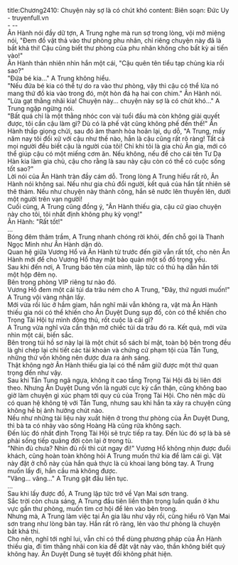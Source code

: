 title:Chương2410: Chuyện này sợ là có chút khó
content:
Biên soạn: Đức Uy - truyenfull.vn<br>- --<br>Ân Hành nói đầy dữ tợn, A Trung nghe mà run sợ trong lòng, vội mở miệng nói, "Đem đồ vật thả vào thư phòng phu nhân, chỉ riêng chuyện này đã là bất khả thi! Cậu cũng biết thư phòng của phu nhân không cho bất kỳ ai tiến vào!"<br>Ân Hành thản nhiên nhìn hắn một cái, "Cậu quên tên tiểu tạp chủng kia rồi sao?"<br>"Đứa bé kia..." A Trung không hiểu.<br>"Nếu đứa bé kia có thể tự do ra vào thư phòng, vậy thì cậu có thể lừa nó mang thứ đồ kia vào trong đó, một hòn đá hạ hai con chim." Ân Hành nói.<br>"Lừa gạt thằng nhãi kia! Chuyện này... chuyện này sợ là có chút khó..." A Trung ngập ngừng nói.<br>"Bất quá chỉ là một thằng nhóc con vài tuổi đầu mà còn không giải quyết được, tôi cần cậu làm gì? Dù có là phế vật cũng không phế đến thế!" Ân Hành thấp giọng chửi, sau đó âm thanh hòa hoãn lại, dụ dỗ, "A Trung, mấy năm nay tôi đối xử với cậu như thế nào, hẳn là cậu cũng rất rõ ràng! Tất cả mọi người đều biết cậu là người của tôi! Chỉ khi tôi là gia chủ Ân gia, mới có thể giúp cậu có một miếng cơm ăn. Nếu không, nếu để cho cái tên Tư Dạ Hàn kia làm gia chủ, cậu cho rằng là sau này cậu còn có thể có cuộc sống tốt sao?"<br>Lời nói của Ân Hành tràn đầy cám dỗ. Trong lòng A Trung hiểu rất rõ, Ân Hành nói không sai. Nếu như gia chủ đổi người, kết quả của hắn tất nhiên sẽ thê thảm. Nếu như chuyện này thành công, hắn sẽ nước lên thuyền lên, dưới một người trên vạn người!<br>Cuối cùng, A Trung cũng đồng ý, "Ân Hành thiếu gia, cậu cứ giao chuyện này cho tôi, tôi nhất định không phụ kỳ vọng!"<br>Ân Hành: "Rất tốt!"<br>...<br>Bóng đêm thâm trầm, A Trung nhanh chóng rời khỏi, đến chỗ gọi là Thanh Ngọc Minh như Ân Hành dặn dò.<br>Quan hệ giữa Vương Hổ và Ân Hành từ trước đến giờ vẫn rất tốt, cho nên Ân Hành mới để cho Vương Hổ thay mặt bảo quản một số đồ trọng yếu.<br>Sau khi đến nơi, A Trung báo tên của mình, lập tức có thủ hạ dẫn hắn tới một hộp đêm nọ.<br>Bên trong phòng VIP riêng tư nào đó.<br>Vương Hổ đem một cái túi da trâu ném cho A Trung, "Đây, thứ ngươi muốn!"<br>A Trung vội vàng nhận lấy.<br>Mới vừa rồi lúc ở hầm giam, hắn nghĩ mãi vẫn không ra, vật mà Ân Hành thiếu gia nói có thể khiến cho Ân Duyệt Dung sụp đổ, còn có thể khiến cho Trọng Tài Hội tự mình động thủ, rốt cuộc là cái gì?<br>A Trung vừa nghĩ vừa cẩn thận mở chiếc túi da trâu đó ra. Kết quả, mới vừa nhìn một cái, biến sắc.<br>Bên trong túi hồ sơ này lại là một chút sổ sách bí mật, toàn bộ bên trong đều là ghi chép lại chi tiết các tài khoản và chứng cứ phạm tội của Tần Tung, những thứ vốn không nên được đưa ra ánh sáng.<br>Thật không ngờ Ân Hành thiếu gia lại có thể nắm giữ được một thứ quan trọng đến như vậy.<br>Sau khi Tần Tung ngã ngựa, không ít cao tầng Trọng Tài Hội đã bị liên đới theo. Nhưng Ân Duyệt Dung vốn là người cực kỳ cẩn thận, cũng không bao giờ làm chuyện gì xúc phạm tới quy củ của Trọng Tài Hội. Cho nên mặc dù có quan hệ không tệ với Tần Tung, nhưng sau khi hắn ta xảy ra chuyện cũng không hề bị ảnh hưởng chút nào.<br>Nếu như những tài liệu này xuất hiện ở trong thư phòng của Ân Duyệt Dung, thì bà ta có nhảy vào sông Hoàng Hà cũng rửa không sạch.<br>Đến lúc đó nhất định Trọng Tài Hội sẽ trực tiếp ra tay. Đến lúc đó sợ là bà sẽ phải sống tiếp quãng đời còn lại ở trong tù.<br>"Nhìn đủ chưa? Nhìn đủ rồi thì cút ngay đi!" Vương Hổ không nhịn được đuổi khách, cũng hoàn toàn không hỏi A Trung muốn thứ kia để làm cái gì. Vật này đặt ở chỗ này của hắn quả thực là củ khoai lang bỏng tay. A Trung muốn lấy đi, hắn cầu mà không được.<br>"Vâng... vâng..." A Trung gật đầu liên tục.<br>...<br>Sau khi lấy được đồ, A Trung lập tức trở về Vạn Mai sơn trang.<br>Sắc trời còn chưa sáng, A Trung đầu tiên liền thận trọng luẩn quẩn ở khu vực gần thư phòng, muốn tìm cơ hội để lẻn vào bên trong.<br>Nhưng mà, A Trung làm việc tại Ân gia lâu như vậy rồi, cũng hiểu rõ Vạn Mai sơn trang như lòng bàn tay. Hắn rất rõ ràng, lẻn vào thư phòng là chuyện bất khả thi.<br>Cho nên, nghĩ tới nghĩ lui, vẫn chỉ có thể dùng phương pháp của Ân Hành thiếu gia, đi tìm thằng nhãi con kia để đặt vật này vào, thần không biết quỷ không hay. Ân Duyệt Dung sẽ tuyệt đối không phát hiện.